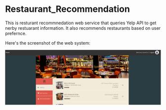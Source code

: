 # Restaurant_Recommendation

This is resturant recommnedation web service that queries Yelp API to get nerby restuarant information. It also recommends restaurants based on user prefernce. 


Here's the screenshot of the web system: 

![alt text](https://github.com/danielcy715/RestaurantRecommendation/blob/master/Capture.PNG "Snapshot")